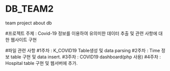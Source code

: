 # DB_TEAM2
team project about db

#프로젝트 주제 : Covid-19 정보를 이용하여 유의미한 데이터 추출 및 관련 사항에 대한 웹사이트 구현

#파일 관련 사항
#1주차 : K_COVID19 Table생성 및 data parsing
#2주차 : Time 정보 table 구현 및 data insert.
#3주차 : COVID19 dashboard(php 사용)
#4주차 : Hospital table 구현 및 웹서버에 추가.
